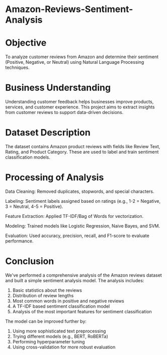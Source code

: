 # Amazon-Reviews-Sentiment-Analysis

# Objective
To analyze customer reviews from Amazon and determine their sentiment (Positive, Negative, or Neutral) using Natural Language Processing techniques.

# Business Understanding
Understanding customer feedback helps businesses improve products, services, and customer experience. This project aims to extract insights from customer reviews to support data-driven decisions.

# Dataset Description
The dataset contains Amazon product reviews with fields like Review Text, Rating, and Product Category. These are used to label and train sentiment classification models.

# Processing of Analysis
Data Cleaning: Removed duplicates, stopwords, and special characters.

Labeling: Sentiment labels assigned based on ratings (e.g., 1-2 = Negative, 3 = Neutral, 4-5 = Positive).

Feature Extraction: Applied TF-IDF/Bag of Words for vectorization.

Modeling: Trained models like Logistic Regression, Naive Bayes, and SVM.

Evaluation: Used accuracy, precision, recall, and F1-score to evaluate performance.

# Conclusion

We've performed a comprehensive analysis of the Amazon reviews dataset and built a simple sentiment analysis model. The analysis includes:

1. Basic statistics about the reviews
2. Distribution of review lengths
3. Most common words in positive and negative reviews
4. A TF-IDF based sentiment classification model
5. Analysis of the most important features for sentiment classification

The model can be improved further by:
1. Using more sophisticated text preprocessing
2. Trying different models (e.g., BERT, RoBERTa)
3. Performing hyperparameter tuning
4. Using cross-validation for more robust evaluation
